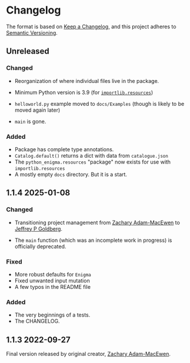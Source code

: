 # Changelog

The format is based on [Keep a Changelog](https://keepachangelog.com/en/1.0.0/),
and this project adheres to [Semantic Versioning](https://semver.org/spec/v2.0.0.html).

## Unreleased

### Changed

- Reorganization of where individual files live in the package.
- Minimum Python version is 3.9 (for [`importlib.resources`](https://docs.python.org/3/library/importlib.resources.html#importlib.resources.files))
- `helloworld.py` example moved to `docs/Examples` (though is likely to be moved again later)

- `main` is gone.

### Added

- Package has complete type annotations.
- `Catalog.default()` returns a dict with data from `catalogue.json`
- The `python_enigma.resources` "package" now exists for use with `importlib.resources`
- A mostly empty `docs` directory. But it is a start.

## 1.1.4 2025-01-08

### Changed

- Transitioning project management from [Zachary Adam-MacEwen](https://github.com/ZAdamMac) to [Jeffrey P Goldberg](https://github.com/jpgoldberg).

- The `main` function (which was an incomplete work in progress) is officially deprecated.

### Fixed

- More robust defaults for `Enigma`
- Fixed unwanted input mutation
- A few typos in the README file

### Added

- The very beginnings of a tests.
- The CHANGELOG.

## 1.1.3 2022-09-27

Final version released by original creator, [Zachary Adam-MacEwen](https://github.com/ZAdamMac).
